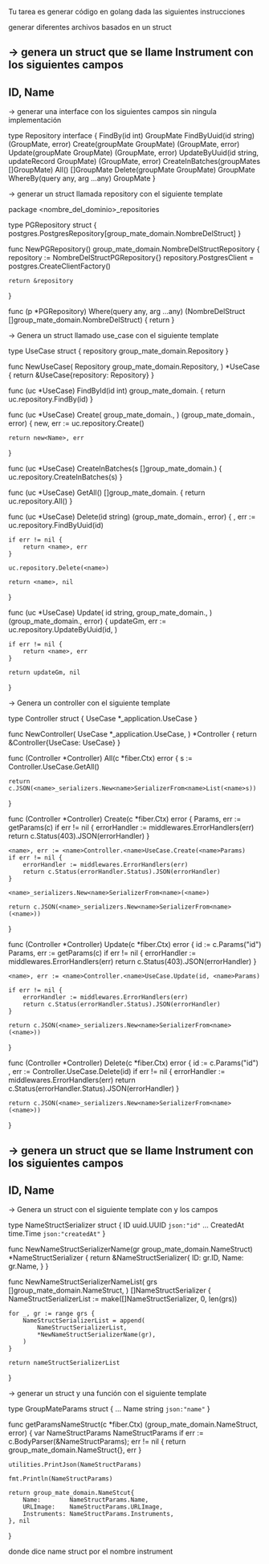 Tu tarea es generar código en golang dada las siguientes instrucciones

generar diferentes archivos basados en un struct

-> genera un struct que se llame Instrument con los siguientes campos
---
ID,
Name
---

-> generar una interface con los siguientes campos sin ningula implementación

type <NombreDelStruct>Repository interface {
	FindBy(id int) GroupMate
	FindByUuid(id string) (GroupMate, error)
	Create(groupMate GroupMate) (GroupMate, error)
	Update(groupMate GroupMate) (GroupMate, error)
	UpdateByUuid(id string, updateRecord GroupMate) (GroupMate, error)
	CreateInBatches(groupMates []GroupMate)
	All() []GroupMate
	Delete(groupMate GroupMate) GroupMate
	WhereBy(query any, arg ...any) GroupMate
}


-> generar un struct llamada repository con el siguiente template

package <nombre_del_dominio>_repositories

type <NombreDelStruct>PGRepository struct {
	postgres.PostgresRepository[group_mate_domain.NombreDelStruct]
}

func New<NombreDelStruct>PGRepository() group_mate_domain.NombreDelStructRepository {
	repository := NombreDelStructPGRepository{}
	repository.PostgresClient = postgres.CreateClientFactory()

	return &repository
}

func (p *<NombreDelStruct>PGRepository) Where(query any, arg ...any) (NombreDelStruct []group_mate_domain.NombreDelStruct) {
	return
}

-> Genera un struct llamado use_case con el siguiente template

type <Name>UseCase struct {
	repository group_mate_domain.<Name>Repository
}

func New<Name>UseCase(
	Repository group_mate_domain.<Name>Repository,
) *<Name>UseCase {
	return &<Name>UseCase{repository: Repository}
}

func (uc *<Name>UseCase) FindById(id int) group_mate_domain.<Name> {
	return uc.repository.FindBy(id)
}

func (uc *<Name>UseCase) Create(
	<Name> group_mate_domain.<Name>,
) (group_mate_domain.<Name>, error) {
	new<Name>, err := uc.repository.Create(<Name>)

	return new<Name>, err
}

func (uc *<name>UseCase) CreateInBatches(<name>s []group_mate_domain.<name>) {
	uc.repository.CreateInBatches(<name>s)
}

func (uc *<name>UseCase) GetAll() []group_mate_domain.<name> {
	return uc.repository.All()
}

func (uc *<name>UseCase) Delete(id string) (group_mate_domain.<name>, error) {
	<name>, err := uc.repository.FindByUuid(id)

	if err != nil {
		return <name>, err
	}

	uc.repository.Delete(<name>)

	return <name>, nil
}

func (uc *<name>UseCase) Update(
	id string, <name> group_mate_domain.<name>,
) (group_mate_domain.<name>, error) {
	updateGm, err := uc.repository.UpdateByUuid(id, <name>)

	if err != nil {
		return <name>, err
	}

	return updateGm, nil
}

-> Genera un controller con el siguiente template

type <name>Controller struct {
	<name>UseCase *<name>_application.<name>UseCase
}

func New<name>Controller(
	<name>UseCase *<name>_application.<name>UseCase,
) *<name>Controller {
	return &<name>Controller{<name>UseCase: <name>UseCase}
}

func (<name>Controller *<name>Controller) All<name>(c *fiber.Ctx) error {
	<name>s := <name>Controller.<name>UseCase.GetAll()

	return c.JSON(<name>_serializers.New<name>SerializerFrom<name>List(<name>s))
}

func (<name>Controller *<name>Controller) Create<name>(c *fiber.Ctx) error {
	<name>Params, err := getParams<name>(c)
	if err != nil {
		errorHandler := middlewares.ErrorHandlers(err)
		return c.Status(403).JSON(errorHandler)
	}

	<name>, err := <name>Controller.<name>UseCase.Create(<name>Params)
	if err != nil {
		errorHandler := middlewares.ErrorHandlers(err)
		return c.Status(errorHandler.Status).JSON(errorHandler)
	}

	<name>_serializers.New<name>SerializerFrom<name>(<name>)

	return c.JSON(<name>_serializers.New<name>SerializerFrom<name>(<name>))
}

func (<name>Controller *<name>Controller) Update<name>(c *fiber.Ctx) error {
	id := c.Params("id")
	<name>Params, err := getParams<name>(c)
	if err != nil {
		errorHandler := middlewares.ErrorHandlers(err)
		return c.Status(403).JSON(errorHandler)
	}

	<name>, err := <name>Controller.<name>UseCase.Update(id, <name>Params)

	if err != nil {
		errorHandler := middlewares.ErrorHandlers(err)
		return c.Status(errorHandler.Status).JSON(errorHandler)
	}

	return c.JSON(<name>_serializers.New<name>SerializerFrom<name>(<name>))
}

func (<name>Controller *<name>Controller) Delete<name>(c *fiber.Ctx) error {
	id := c.Params("id")
	<name>, err := <name>Controller.<name>UseCase.Delete(id)
	if err != nil {
		errorHandler := middlewares.ErrorHandlers(err)
		return c.Status(errorHandler.Status).JSON(errorHandler)
	}

	return c.JSON(<name>_serializers.New<name>SerializerFrom<name>(<name>))
}

-> genera un struct que se llame Instrument con los siguientes campos
---
ID,
Name
---

-> Genera un struct con el siguiente template con y los campos


type NameStructSerializer struct {
	ID          uuid.UUID              `json:"id"`
	...
	CreatedAt time.Time `json:"createdAt"`
}

func NewNameStructSerializerName(gr group_mate_domain.NameStruct) *NameStructSerializer {
	return &NameStructSerializer{
		ID:       gr.ID,
		Name:     gr.Name,
	}
}

func NewNameStructSerializerNameList(
	grs []group_mate_domain.NameStruct,
) []NameStructSerializer {
	NameStructSerializerList := make([]NameStructSerializer, 0, len(grs))

	for _, gr := range grs {
		NameStructSerializerList = append(
			NameStructSerializerList,
			*NewNameStructSerializerName(gr),
		)
	}

	return nameStructSerializerList
}


-> generar un struct y una función con el siguiente template

type GroupMateParams struct {
	...
	Name        string                                  `json:"name"`
}

func getParamsNameStruct(c *fiber.Ctx) (group_mate_domain.NameStruct, error) {
	var NameStructParams NameStructParams
	if err := c.BodyParser(&NameStructParams); err != nil {
		return group_mate_domain.NameStruct{}, err
	}

	utilities.PrintJson(NameStructParams)

	fmt.Println(NameStructParams)

	return group_mate_domain.NameStcut{
		Name:        NameStructParams.Name,
		URLImage:    NameStructParams.URLImage,
		Instruments: NameStructParams.Instruments,
	}, nil
}

donde dice name struct por el nombre instrument
